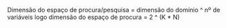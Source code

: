 Dimensão do espaço de procura/pesquisa = dimensão do domínio ^ nº de variáveis
logo
dimensão do espaço de procura = 2 ^ (K * N)